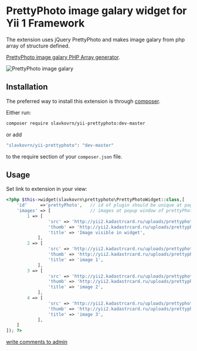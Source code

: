 # PrettyPhoto image galary widget for Yii 1 Framework

The extension uses jQuery PrettyPhoto and makes image galary from php array of structure defined.

[PrettyPhoto image galary PHP Array generator](http://yii2.kadastrcard.ru/prettyphoto).

![PrettyPhoto image galary](http://yii2.kadastrcard.ru/uploads/prettyphoto.jpg)

## Installation

The preferred way to install this extension is through [composer](http://getcomposer.org/download/).

Either run:

```bash
composer require slavkovrn/yii-prettyphoto:dev-master
```

or add

```bash
"slavkovrn/yii-prettyphoto": "dev-master"
```

to the require section of your `composer.json` file.

Usage
-----

Set link to extension in your view:

```php
<?php $this->widget(slavkovrn\prettyphoto\PrettyPhotoWidget::class,[
    'id'     =>'prettyPhoto',   // id of plugin should be unique at page
    'images' => [               // images at popup window of prettyPhoto galary
        1 => [
                'src' => 'http://yii2.kadastrcard.ru/uploads/prettyphoto/image1.jpg',
                'thumb' => 'http://yii2.kadastrcard.ru/uploads/prettyphoto/image1.jpg',
                'title' => 'Image visible in widget',
            ],
        2 => [
                'src' => 'http://yii2.kadastrcard.ru/uploads/prettyphoto/image2.jpg',
                'thumb' => 'http://yii2.kadastrcard.ru/uploads/prettyphoto/image2.jpg',
                'title' => 'image 1',
            ],
        3 => [
                'src' => 'http://yii2.kadastrcard.ru/uploads/prettyphoto/image3.jpg',
                'thumb' => 'http://yii2.kadastrcard.ru/uploads/prettyphoto/image3.jpg',
                'title' => 'image 2',
            ],
        4 => [
                'src' => 'http://yii2.kadastrcard.ru/uploads/prettyphoto/image4.jpg',
                'thumb' => 'http://yii2.kadastrcard.ru/uploads/prettyphoto/image4.jpg',
                'title' => 'image 3',
            ],
    ]
]); ?>
```
<a href="mailto:slavko.chita@gmail.com">write comments to admin</a>
